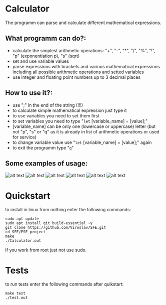 # Calculator
The programm can parse and calculate different mathematical expressions.


## What programm can do?:
- calculate the simplest arithmetic operations: "+", "-", "*", "/", "%", "!", "p" (exponentiation p), "s" (sqrt)
- set and use variable values
- parse expressions with brackets and various mathematical expressions including all possible arithmetic operations and setted variables
- use integer and floating point numbers up to 3 decimal places 

## How to use it?:
- use ";" in the end of the string (!!!)
- to calculate simple mathematical expression just type it
- to use variables you need to set them first
- to set variables you need to type "`let` [variable_name] = [value];"
- [variable_name] can be only one (lowercase or uppercase) letter (but not "p", "s" or "q" as it is already in list of arithmetic operations or used for service)
- to change variable value use "`let` [variable_name] = [value];" again
- to exit the programm type "`q`"

## Some examples of usage:

![alt text](https://github.com/Viroslav/SFE/blob/master/FSE_project/pictures/programm%20work%201.png)
![alt text](https://github.com/Viroslav/SFE/blob/master/FSE_project/pictures/programm%20work%202.png)
![alt text](https://github.com/Viroslav/SFE/blob/master/FSE_project/pictures/programm%20work%203.png)
![alt text](https://github.com/Viroslav/SFE/blob/master/FSE_project/pictures/programm%20work%204.png)
![alt text](https://github.com/Viroslav/SFE/blob/master/FSE_project/pictures/programm%20work%205.png)
![alt text](https://github.com/Viroslav/SFE/blob/master/FSE_project/pictures/programm%20work%206.png)

# Quickstart
 to install in linux from nothing
 enter the following commands:

```
sudo apt update
sudo apt install git build-essential -y
git clone https://github.com/Viroslav/SFE.git
cd SFE/FSE_project
make
./Calculator.out
```

If you work from root just not use sudo.

# Tests

to run tests 
enter the following commands after quikstart:

```
make test
./test.out
```

